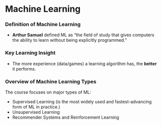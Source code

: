 # Machine Learning
### Definition of Machine Learning
- **Arthur Samuel** defined ML as “the field of study that gives computers the ability to learn without being explicitly programmed.”

### Key Learning Insight
- The more experience (data/games) a learning algorithm has, the **better** it performs.

### Overview of Machine Learning Types
The course focuses on major types of ML:

- Supervised Learning (is the most widely used and fastest-advancing form of ML in practice.)
- Unsupervised Learning
- Recommender Systems and Reinforcement Learning



